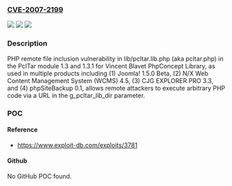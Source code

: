 ### [CVE-2007-2199](https://cve.mitre.org/cgi-bin/cvename.cgi?name=CVE-2007-2199)
![](https://img.shields.io/static/v1?label=Product&message=n%2Fa&color=blue)
![](https://img.shields.io/static/v1?label=Version&message=n%2Fa&color=blue)
![](https://img.shields.io/static/v1?label=Vulnerability&message=n%2Fa&color=brighgreen)

### Description

PHP remote file inclusion vulnerability in lib/pcltar.lib.php (aka pcltar.php) in the PclTar module 1.3 and 1.3.1 for Vincent Blavet PhpConcept Library, as used in multiple products including (1) Joomla! 1.5.0 Beta, (2) N/X Web Content Management System (WCMS) 4.5, (3) CJG EXPLORER PRO 3.3, and (4) phpSiteBackup 0.1, allows remote attackers to execute arbitrary PHP code via a URL in the g_pcltar_lib_dir parameter.

### POC

#### Reference
- https://www.exploit-db.com/exploits/3781

#### Github
No GitHub POC found.

